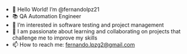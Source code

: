 - 👋 Hello World! I’m @fernandolpz21
- 📚 QA Automation Engineer
- 👀 I’m interested in software testing and project management
- 🌱 I am passionate about learning and collaborating on projects that challenge me to improve my skills
- 📫 How to reach me: fernando.lpzg2@gmail.com




<!---
fernandolpz21/fernandolpz21 is a ✨ special ✨ repository because its `README.md` (this file) appears on your GitHub profile.
You can click the Preview link to take a look at your changes.
--->
